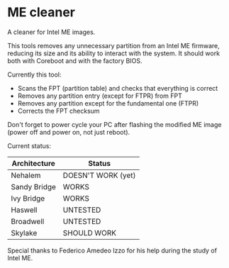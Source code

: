 # ME cleaner

A cleaner for Intel ME images.

This tools removes any unnecessary partition from an Intel ME firmware, reducing
its size and its ability to interact with the system.
It should work both with Coreboot and with the factory BIOS.

Currently this tool:
 * Scans the FPT (partition table) and checks that everything is correct
 * Removes any partition entry (except for FTPR) from FPT
 * Removes any partition except for the fundamental one (FTPR)
 * Corrects the FPT checksum

Don't forget to power cycle your PC after flashing the modified ME image (power
off and power on, not just reboot).

Current status:

| Architecture  | Status		|
|---------------|-----------------------|
| Nehalem	| DOESN'T WORK (yet)	|
| Sandy Bridge	| WORKS			|
| Ivy Bridge	| WORKS			|
| Haswell	| UNTESTED		|
| Broadwell	| UNTESTED		|
| Skylake	| SHOULD WORK		|

Special thanks to Federico Amedeo Izzo for his help during the study of Intel
ME.

